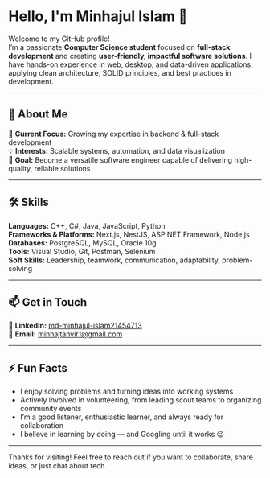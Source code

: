 # Hello, I'm Minhajul Islam 👋
Welcome to my GitHub profile!  
I’m a passionate **Computer Science student** focused on **full-stack development** and creating **user-friendly, impactful software solutions**. I have hands-on experience in web, desktop, and data-driven applications, applying clean architecture, SOLID principles, and best practices in development.  

---

## 🚀 About Me
🌱 **Current Focus:** Growing my expertise in backend & full-stack development  
💡 **Interests:** Scalable systems, automation, and data visualization  
🎯 **Goal:** Become a versatile software engineer capable of delivering high-quality, reliable solutions  

---

## 🛠️ Skills
**Languages:** C++, C#, Java, JavaScript, Python  
**Frameworks & Platforms:** Next.js, NestJS, ASP.NET Framework, Node.js  
**Databases:** PostgreSQL, MySQL, Oracle 10g  
**Tools:** Visual Studio, Git, Postman, Selenium  
**Soft Skills:** Leadership, teamwork, communication, adaptability, problem-solving  

---

## 📫 Get in Touch
🔗 **LinkedIn:** [md-minhajul-islam21454713](https://www.linkedin.com/in/md-minhajul-islam21454713)  
📧 **Email:** minhajtanvir1@gmail.com  

---

## ⚡ Fun Facts
- I enjoy solving problems and turning ideas into working systems  
- Actively involved in volunteering, from leading scout teams to organizing community events  
- I’m a good listener, enthusiastic learner, and always ready for collaboration  
- I believe in learning by doing — and Googling until it works 😉  

---

Thanks for visiting! Feel free to reach out if you want to collaborate, share ideas, or just chat about tech.
